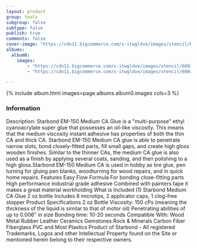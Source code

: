 ```yaml
---
layout: product
group: tools
subgroup: false
subtype: false
publish: true
comments: false
cover-image: "https://cdn11.bigcommerce.com/s-itwgldve/images/stencil/608x608/products/2650/6446/glue_2__84030.1675310618.png?c=2"
albums:
  album0:
    images:
        - "https://cdn11.bigcommerce.com/s-itwgldve/images/stencil/608x608/products/2650/6446/glue_2__84030.1675310618.png?c=2"
        - "https://cdn11.bigcommerce.com/s-itwgldve/images/stencil/608x608/products/2650/6447/medium_ca_glue_directions_v1__60547.1675310618.png?c=2"

---
```


{% include album.html images=page.albums.album0.images cols=3 %}

### Information

Description:
 Starbond EM-150 Medium CA Glue is a "multi-purpose" ethyl cyanoacrylate super glue that possesses an oil-like viscosity. This means that the medium viscosity instant adhesive has properties of both the thin CA and thick CA. Starbond EM-150 Medium CA glue is able to penetrate narrow slots, bond closely-fitted parts, fill small gaps, and create high gloss wooden finishes. Similar to the thinner CAs, the medium CA glue is also used as a finish by applying several coats, sanding, and then polishing to a high gloss.Starbond EM-150 Medium CA is used in hobby as tire glue, pen turning for gluing pen blanks, woodturning for wood repairs, and in quick home repairs.   Features  Easy Flow Formula For bonding close-fitting parts High performance industrial grade adhesive Combined with painters tape it makes a great material workholding  What is Included  (1) Starbond Medium CA Glue 2 oz bottle Includes 8 microtips, 2 applicator caps, 1 clog-free stopper  Product Specifications  2 oz Bottle Viscosity: 150 cPs (meaning the thickness of the liquid is similar to that of motor oil) Penetrating abilities of up to 0.006" in size Bonding time: 10-20 seconds  Compatible With:   Wood Metal Rubber Leather Ceramics Gemstones Rock & Minerals Carbon Fiber Fiberglass PVC and Most Plastics Product of Starbond - All registered Trademarks, Logos and other Intellectual Property found on the Site or mentioned herein belong to their respective owners.  

